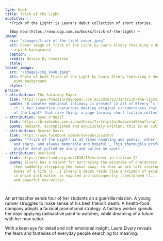 ```yaml
---
type: book
title: Trick of the Light
subtitle: |-
  *Trick of the Light* is Laura's debut collection of short stories.

  [Buy now](https://www.uqp.com.au/books/trick-of-the-light) →
image:
  src: "/images/trick-of-the-light-cover.jpeg"
  alt: Cover image of Trick of the Light by Laura Elvery featuring a dead bird on
    a pink background
  caption: 
  credit: Design By Committee
  style: ''
teaser_image:
  src: "/images/img_9648.jpeg"
  alt: Photo of book Trick of the Light by Laura Elvery featuring a dead bird on a
    pink background
  style: ''
praise:
- attribution: The Saturday Paper
  link: https://www.thesaturdaypaper.com.au/2018/03/31/trick-the-light/15218100005975
  quote: 'A complex emotional intimacy is present in all of Elvery''s stories, but
    it''s her inventive characters meeting original circumstances that makes *Trick
    of the Light* that rare thing: a page-turning short fiction collection.'
- attribution: Ryan O'Neill
  link: https://briobooks.com.au/authors/7sr5ripz2wj9wzavn1d96huflcnpl7
  quote: Radiant, accomplished and exquisitely written, this is an outstanding collection.
- attribution: Brooke Davis
  link: https://www.facebook.com/brookedavisauthor
  quote: "*Trick of the Light* is at times haunting and poetic, other times bright
    and sharp, and always memorable and hopeful … This thoroughly profound, bold and
    playful debut pulled me along and pulled me apart."
- attribution: Overland
  link: https://overland.org.au/2018/10/october-in-fiction-2/
  quote: Elvery has a talent for portraying the minutiae of characters’ lives and
    then suddenly stripping the banal away, so that we are left staring at the bare
    bones of a life \[...] Elvery’s debut reads like a triumph of excavation – a collection
    in which dark matter is exposed and subsequently transformed \[...] An intriguing
    and powerful new writer.

---
```

An art teacher sends four of her students on a guerrilla mission. A young runner struggles to make sense of his best friend’s death. A health-food company adopts a farcical promotional strategy. A factory worker spends her days applying radioactive paint to watches, while dreaming of a future with her new suitor.

With a keen eye for detail and rich emotional insight, Laura Elvery reveals the fears and fantasies of everyday people searching for meaning.